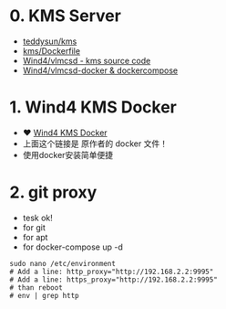 # 0. KMS Server
- [teddysun/kms](https://hub.docker.com/r/teddysun/kms)
- [kms/Dockerfile](https://github.com/teddysun/across/blob/master/docker/kms/Dockerfile)
- [Wind4/vlmcsd - kms source code](https://github.com/Wind4/vlmcsd)
- [Wind4/vlmcsd-docker & dockercompose](https://github.com/Wind4/vlmcsd-docker)

# 1. Wind4 KMS Docker
- ❤️ [Wind4 KMS Docker](https://github.com/Wind4/vlmcsd-docker)
- 上面这个链接是 原作者的 docker 文件！
- 使用docker安装简单便捷

# 2. git proxy 
- tesk ok!
- for git
- for apt
- for docker-compose up -d
```
sudo nano /etc/environment
# Add a line: http_proxy="http://192.168.2.2:9995"
# Add a line: https_proxy="http://192.168.2.2:9995"
# than reboot
# env | grep http
```
